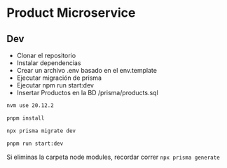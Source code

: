 # Product Microservice

## Dev

- Clonar el repositorio
- Instalar dependencias
- Crear un archivo .env basado en el env.template
- Ejecutar migración de prisma
- Ejecutar npm run start:dev
- Insertar Productos en la BD /prisma/products.sql

```bash
nvm use 20.12.2

pnpm install

npx prisma migrate dev

pnpm run start:dev
```

Si eliminas la carpeta node modules, recordar correr `npx prisma generate`
